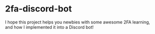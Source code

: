 # 2fa-discord-bot
I hope this project helps you newbies with some awesome 2FA learning, and how I implemented it into a Discord bot!
